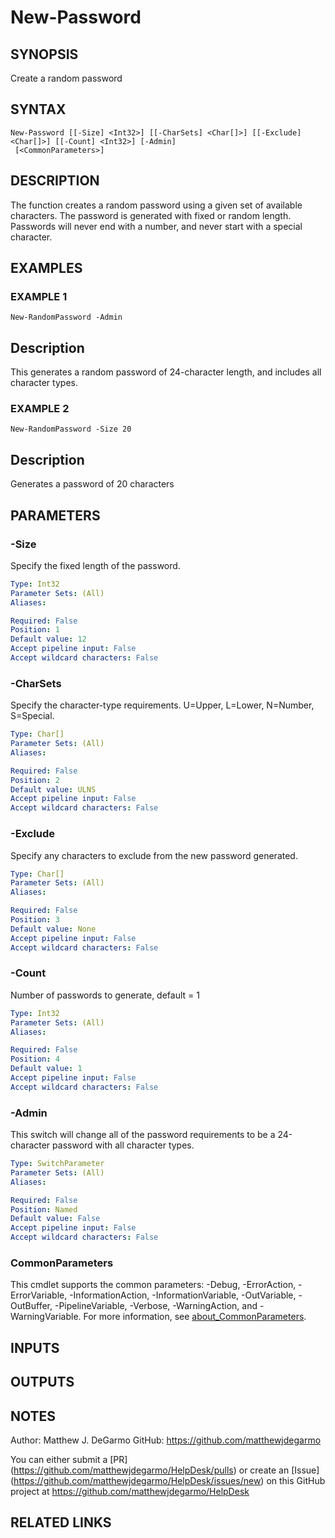 # New-Password

## SYNOPSIS
Create a random password

## SYNTAX

```
New-Password [[-Size] <Int32>] [[-CharSets] <Char[]>] [[-Exclude] <Char[]>] [[-Count] <Int32>] [-Admin]
 [<CommonParameters>]
```

## DESCRIPTION
The function creates a random password using a given set of available characters.
The password is generated with fixed or random length.
Passwords will never end with a number, and never start with a special character.

## EXAMPLES

### EXAMPLE 1
```
New-RandomPassword -Admin
```

Description
-----------
This generates a random password of 24-character length, and includes all character types.

### EXAMPLE 2
```
New-RandomPassword -Size 20
```

Description
-----------
Generates a password of 20 characters

## PARAMETERS

### -Size
Specify the fixed length of the password.

```yaml
Type: Int32
Parameter Sets: (All)
Aliases:

Required: False
Position: 1
Default value: 12
Accept pipeline input: False
Accept wildcard characters: False
```

### -CharSets
Specify the character-type requirements.
U=Upper, L=Lower, N=Number, S=Special.

```yaml
Type: Char[]
Parameter Sets: (All)
Aliases:

Required: False
Position: 2
Default value: ULNS
Accept pipeline input: False
Accept wildcard characters: False
```

### -Exclude
Specify any characters to exclude from the new password generated.

```yaml
Type: Char[]
Parameter Sets: (All)
Aliases:

Required: False
Position: 3
Default value: None
Accept pipeline input: False
Accept wildcard characters: False
```

### -Count
Number of passwords to generate, default = 1

```yaml
Type: Int32
Parameter Sets: (All)
Aliases:

Required: False
Position: 4
Default value: 1
Accept pipeline input: False
Accept wildcard characters: False
```

### -Admin
This switch will change all of the password requirements to be a 24-character password with all character types.

```yaml
Type: SwitchParameter
Parameter Sets: (All)
Aliases:

Required: False
Position: Named
Default value: False
Accept pipeline input: False
Accept wildcard characters: False
```

### CommonParameters
This cmdlet supports the common parameters: -Debug, -ErrorAction, -ErrorVariable, -InformationAction, -InformationVariable, -OutVariable, -OutBuffer, -PipelineVariable, -Verbose, -WarningAction, and -WarningVariable. For more information, see [about_CommonParameters](http://go.microsoft.com/fwlink/?LinkID=113216).

## INPUTS

## OUTPUTS

## NOTES
Author: Matthew J.
DeGarmo
GitHub: https://github.com/matthewjdegarmo

You can either submit a \[PR\](https://github.com/matthewjdegarmo/HelpDesk/pulls)
    or create an \[Issue\](https://github.com/matthewjdegarmo/HelpDesk/issues/new)
    on this GitHub project at https://github.com/matthewjdegarmo/HelpDesk

## RELATED LINKS
